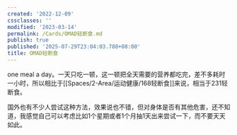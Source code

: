 ```yaml
---
created: '2022-12-09'
cssclasses: ''
modified: '2023-03-14'
permalink: /Cards/OMAD轻断食.md
publish: true
published: '2025-07-29T23:04:03.788+08:00'
title: OMAD轻断食
---
```

one meal a day。一天只吃一顿，这一顿把全天需要的营养都吃完，差不多耗时一小时，所以相比于[[Spaces/2-Area/运动健康/168轻断食]]来说，相当于231轻断食。

国外也有不少人尝试这种方法，效果说也不错，但对身体是否有其他危害，还不知道，我感觉自己可以考虑比如1个星期或者1个月抽1天出来尝试一下，而不要天天如此。